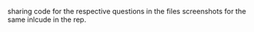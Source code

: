 sharing code for the respective questions in the files
screenshots for the same inlcude in the rep.
